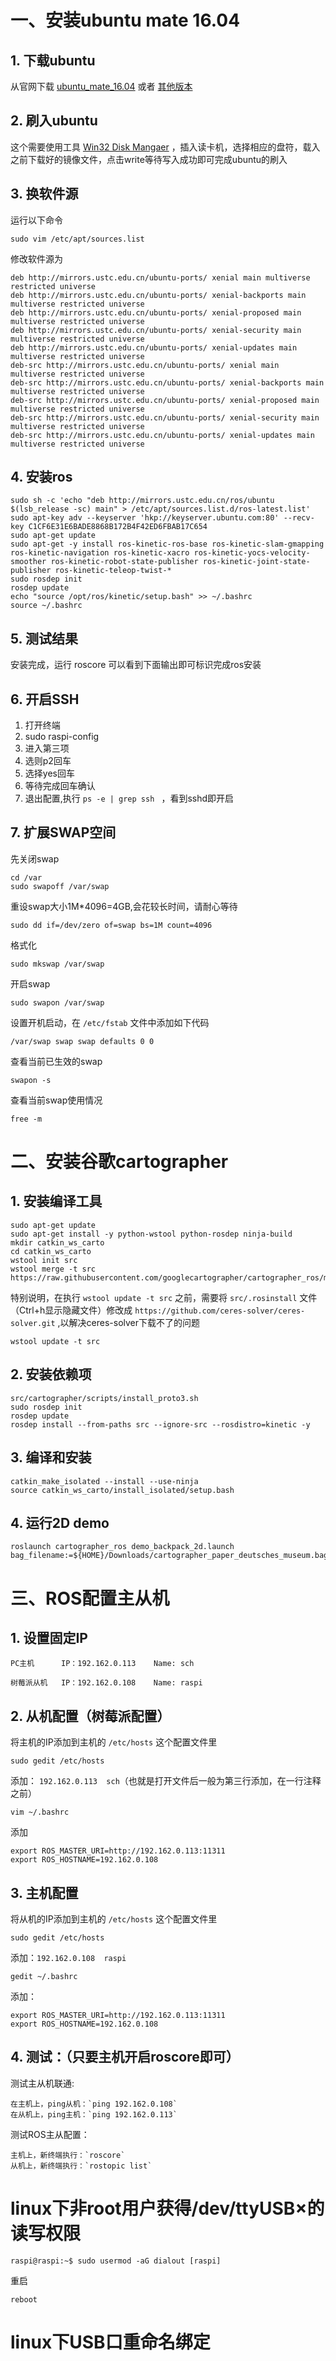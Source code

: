 # 一、安装ubuntu mate 16.04
## 1. 下载ubuntu
从官网下载 
[ubuntu_mate_16.04](https://ubuntu-mate.org/raspberry-pi/ubuntu-mate-16.04.2-desktop-armhf-raspberry-pi.img.xz.torrent)
或者
[其他版本](https://ubuntu-pi-flavour-maker.org/download/)
## 2. 刷入ubuntu
这个需要使用工具
[Win32 Disk Mangaer](https://sourceforge.net/projects/win32diskimager/)
，插入读卡机，选择相应的盘符，载入之前下载好的镜像文件，点击write等待写入成功即可完成ubuntu的刷入
## 3. 换软件源
运行以下命令
```
sudo vim /etc/apt/sources.list
```
修改软件源为
```
deb http://mirrors.ustc.edu.cn/ubuntu-ports/ xenial main multiverse restricted universe
deb http://mirrors.ustc.edu.cn/ubuntu-ports/ xenial-backports main multiverse restricted universe
deb http://mirrors.ustc.edu.cn/ubuntu-ports/ xenial-proposed main multiverse restricted universe
deb http://mirrors.ustc.edu.cn/ubuntu-ports/ xenial-security main multiverse restricted universe
deb http://mirrors.ustc.edu.cn/ubuntu-ports/ xenial-updates main multiverse restricted universe
deb-src http://mirrors.ustc.edu.cn/ubuntu-ports/ xenial main multiverse restricted universe
deb-src http://mirrors.ustc.edu.cn/ubuntu-ports/ xenial-backports main multiverse restricted universe
deb-src http://mirrors.ustc.edu.cn/ubuntu-ports/ xenial-proposed main multiverse restricted universe
deb-src http://mirrors.ustc.edu.cn/ubuntu-ports/ xenial-security main multiverse restricted universe
deb-src http://mirrors.ustc.edu.cn/ubuntu-ports/ xenial-updates main multiverse restricted universe
```
## 4. 安装ros
```
sudo sh -c 'echo "deb http://mirrors.ustc.edu.cn/ros/ubuntu $(lsb_release -sc) main" > /etc/apt/sources.list.d/ros-latest.list'
sudo apt-key adv --keyserver 'hkp://keyserver.ubuntu.com:80' --recv-key C1CF6E31E6BADE8868B172B4F42ED6FBAB17C654
sudo apt-get update
sudo apt-get -y install ros-kinetic-ros-base ros-kinetic-slam-gmapping ros-kinetic-navigation ros-kinetic-xacro ros-kinetic-yocs-velocity-smoother ros-kinetic-robot-state-publisher ros-kinetic-joint-state-publisher ros-kinetic-teleop-twist-*
sudo rosdep init
rosdep update
echo "source /opt/ros/kinetic/setup.bash" >> ~/.bashrc
source ~/.bashrc
```
## 5. 测试结果
安装完成，运行
roscore
可以看到下面输出即可标识完成ros安装

## 6. 开启SSH
1. 打开终端
2. sudo raspi-config
3. 进入第三项
4. 选则p2回车
5. 选择yes回车
6. 等待完成回车确认
7. 退出配置,执行 `ps -e | grep ssh ` ，看到sshd即开启
## 7. 扩展SWAP空间  
先关闭swap
```
cd /var 
sudo swapoff /var/swap 
```
重设swap大小1M*4096=4GB,会花较长时间，请耐心等待 
```
sudo dd if=/dev/zero of=swap bs=1M count=4096
```
格式化 
```
sudo mkswap /var/swap 
```
开启swap
``` 
sudo swapon /var/swap 
```
设置开机启动，在 `/etc/fstab` 文件中添加如下代码 
```
/var/swap swap swap defaults 0 0
``` 
查看当前已生效的swap 
```
swapon -s 
```
查看当前swap使用情况 
```
free -m
```
# 二、安装谷歌cartographer
## 1. 安装编译工具
```
sudo apt-get update
sudo apt-get install -y python-wstool python-rosdep ninja-build
mkdir catkin_ws_carto
cd catkin_ws_carto
wstool init src
wstool merge -t src https://raw.githubusercontent.com/googlecartographer/cartographer_ros/master/cartographer_ros.rosinstall
```
特别说明，在执行 `wstool update -t src` 之前，需要将 `src/.rosinstall` 文件（Ctrl+h显示隐藏文件）修改成 `https://github.com/ceres-solver/ceres-solver.git` ,以解决ceres-solver下载不了的问题   

```
wstool update -t src
```
## 2. 安装依赖项
```
src/cartographer/scripts/install_proto3.sh
sudo rosdep init
rosdep update
rosdep install --from-paths src --ignore-src --rosdistro=kinetic -y
```
## 3. 编译和安装
```
catkin_make_isolated --install --use-ninja
source catkin_ws_carto/install_isolated/setup.bash
```
## 4. 运行2D  demo
```
roslaunch cartographer_ros demo_backpack_2d.launch bag_filename:=${HOME}/Downloads/cartographer_paper_deutsches_museum.bag
```
# 三、ROS配置主从机
## 1. 设置固定IP 
    PC主机      IP：192.162.0.113    Name: sch

    树莓派从机   IP：192.162.0.108    Name: raspi
## 2. 从机配置（树莓派配置）
将主机的IP添加到主机的 `/etc/hosts` 这个配置文件里
```
sudo gedit /etc/hosts
```
添加： `192.162.0.113  sch`（也就是打开文件后一般为第三行添加，在一行注释之前）
```
vim ~/.bashrc
```
添加
```
export ROS_MASTER_URI=http://192.162.0.113:11311
export ROS_HOSTNAME=192.162.0.108
```
## 3. 主机配置
将从机的IP添加到主机的 `/etc/hosts` 这个配置文件里
```
sudo gedit /etc/hosts
```
添加：`192.162.0.108  raspi`
```
gedit ~/.bashrc
```
添加： 
```
export ROS_MASTER_URI=http://192.162.0.113:11311         
export ROS_HOSTNAME=192.162.0.108
```
## 4. 测试：（只要主机开启roscore即可）
测试主从机联通: 

    在主机上，ping从机：`ping 192.162.0.108`
    在从机上，ping主机：`ping 192.162.0.113`
测试ROS主从配置： 

    主机上，新终端执行：`roscore` 
    从机上，新终端执行：`rostopic list`
# linux下非root用户获得/dev/ttyUSB×的读写权限
```
raspi@raspi:~$ sudo usermod -aG dialout [raspi]
```
重启
```
reboot
```
# linux下USB口重命名绑定

